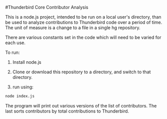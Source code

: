 #Thunderbird Core Contributor Analysis

This is a node.js project, intended to be run on a local user's directory, than be used to analyze contributions to Thunderbird code over a period of time. The unit of measure is a change to a file in a single hg repository.

There are various constants set in the code which will need to be varied for each use.

To run:

1)	Install node.js
2)	Clone or download this repository to a directory, and switch to that directory.

3)	run using:
```bash
node index.js
```

The program will print out various versions of the list of contributors. The last sorts contributors by total contributions to Thunderbird.